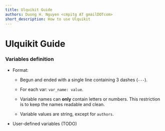 ```yaml
---
title: Ulquikit Guide
authors: Duong H. Nguyen <cmpitg AT gmailDOTcom>
short_description: How to use Ulquikit
---
```


# Ulquikit Guide

### Variables definition

* Format:

  - Begun and ended with a single line containing 3 dashes (`---`).

  - For each var: `var_name: value`.

  - Variable names can **only** contain letters or numbers.  This restriction
    is to keep the names readable and clean.

  - Variable values are string, except for `authors`.

* User-defined variables (TODO)
